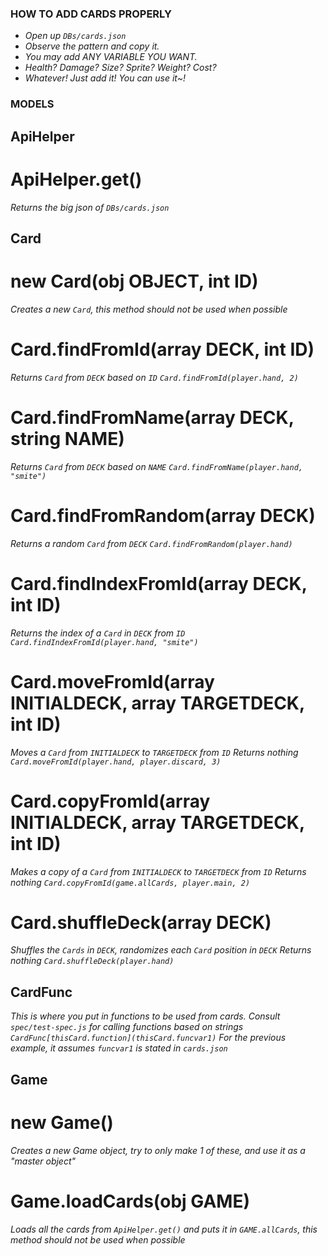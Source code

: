 ### HOW TO ADD CARDS PROPERLY
* _Open up `DBs/cards.json`_
* _Observe the pattern and copy it._
* _You may add ANY VARIABLE YOU WANT._
* _Health? Damage? Size? Sprite? Weight? Cost?_
* _Whatever! Just add it! You can use it~!_

### MODELS
## ApiHelper
# ApiHelper.get()
_Returns the big json of `DBs/cards.json`_

## Card
# new Card(obj OBJECT, int ID)
_Creates a new `Card`, this method should not be used when possible_
# Card.findFromId(array DECK, int ID)
_Returns `Card` from `DECK` based on `ID`_
_`Card.findFromId(player.hand, 2)`_
# Card.findFromName(array DECK, string NAME)
_Returns `Card` from `DECK` based on `NAME`_
_`Card.findFromName(player.hand, "smite")`_
# Card.findFromRandom(array DECK)
_Returns a random `Card` from `DECK`_
_`Card.findFromRandom(player.hand)`_
# Card.findIndexFromId(array DECK, int ID)
_Returns the index of a `Card` in `DECK` from `ID`_
_`Card.findIndexFromId(player.hand, "smite")`_
# Card.moveFromId(array INITIALDECK, array TARGETDECK, int ID)
_Moves a `Card` from `INITIALDECK` to `TARGETDECK` from `ID`_
_Returns nothing_
_`Card.moveFromId(player.hand, player.discard, 3)`_
# Card.copyFromId(array INITIALDECK, array TARGETDECK, int ID)
_Makes a copy of a `Card` from `INITIALDECK` to `TARGETDECK` from `ID`_
_Returns nothing_
_`Card.copyFromId(game.allCards, player.main, 2)`_
# Card.shuffleDeck(array DECK)
_Shuffles the `Cards` in `DECK`, randomizes each `Card` position in `DECK`_
_Returns nothing_
_`Card.shuffleDeck(player.hand)`_

## CardFunc
_This is where you put in functions to be used from cards._
_Consult `spec/test-spec.js` for calling functions based on strings_
_`CardFunc[thisCard.function](thisCard.funcvar1)`_
_For the previous example, it assumes `funcvar1` is stated in `cards.json`_

## Game
# new Game()
_Creates a new Game object, try to only make 1 of these, and use it as a "master object"_
# Game.loadCards(obj GAME)
_Loads all the cards from `ApiHelper.get()` and puts it in `GAME.allCards`, this method should not be used when possible_
